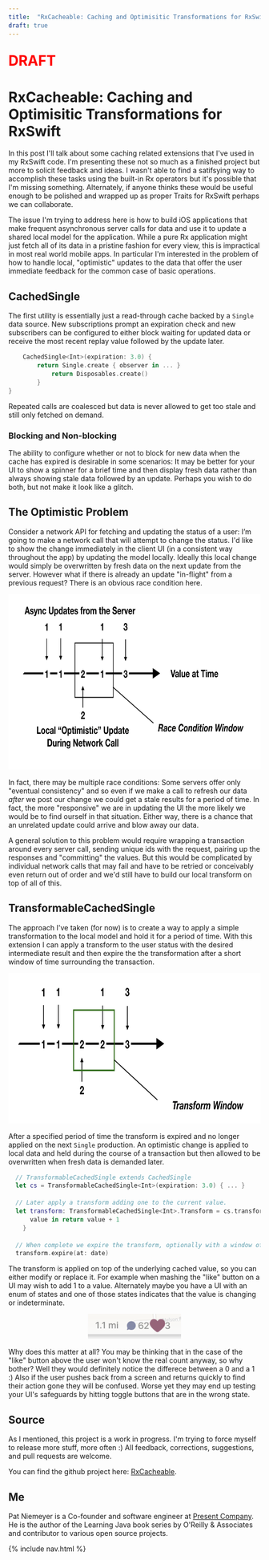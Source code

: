 ```yaml
---
title:  "RxCacheable: Caching and Optimisitic Transformations for RxSwift"
draft: true
---
```


<p style="font-size: 200%; font-weight: bold; color: red">DRAFT</p>

# RxCacheable: Caching and Optimisitic Transformations for RxSwift

<!--p style="font-size: 75%; font-style: italic">Updated: .</p-->

In this post I'll talk about some caching related extensions that I've used in my RxSwift code. I'm presenting these not so much as a finished project but more to solicit feedback and ideas.  I wasn't able to find a satifsying way to accomplish these tasks using the built-in Rx operators but it's possible that I'm missing something.  Alternately, if anyone thinks these would be useful enough to be polished and wrapped up as proper Traits for RxSwift perhaps we can collaborate.

The issue I'm trying to address here is how to build iOS applications that make frequent asynchronous server calls for data and use it to update a shared local model for the application.  While a pure Rx application might just fetch all of its data in a pristine fashion for every view, this is impractical in most real world mobile apps.  In particular I'm interested in the problem of how to handle local, "optimistic" updates to the data that offer the user immediate feedback for the common case of basic operations.

## CachedSingle

The first utility is essentially just a read-through cache backed by a `Single` data source. New subscriptions prompt an expiration check and new subscribers can be configured to either block waiting for updated data or receive the most recent replay value followed by the update later.

```swift
    CachedSingle<Int>(expiration: 3.0) {
        return Single.create { observer in ... }
            return Disposables.create()
        }
}
```

Repeated calls are coalesced but data is never allowed to get too stale and still only fetched on demand.

### Blocking and Non-blocking

The ability to configure whether or not to block for new data when the cache has expired is desirable in some scenarios: It may be better for your UI to show a spinner for a brief time and then display fresh data rather than always showing stale data followed by an update.  Perhaps you wish to do both, but not make it look like a glitch.

## The Optimistic Problem

Consider a network API for fetching and updating the status of a user: I’m going to make a network call that will attempt to change the status. I'd like to show the change immediately in the client UI (in a consistent way throughout the app) by updating the model locally. Ideally this local change would simply be overwritten by fresh data on the next update from the server.  However what if there is already an update "in-flight" from a previous request? There is an obvious race condition here.

<p align="center"> <img height="350" src="/assets/rxcacheable/updates1.png"> </p>

In fact, there may be multiple race conditions: Some servers offer only "eventual consistency" and so even if we make a call to refresh our data *after* we post our change we could get a stale results for a period of time.  In fact, the more "responsive" we are in updating the UI the more likely we would be to find ourself in that situation.  Either way, there is a chance that an unrelated update could arrive and blow away our data.

A general solution to this problem would require wrapping a transaction around every server call, sending unique ids with the request, pairing up the responses and "committing" the values.  But this would be complicated by individual network calls that may fail and have to be retried or conceivably even return out of order and we'd still have to build our local transform on top of all of this.  

## TransformableCachedSingle

The approach I've taken (for now) is to create a way to apply a simple transformation to the local model and hold it for a period of time.  With this extension I can apply a transform to the user status with the desired intermediate result and then expire the the transformation after a short window of time surrounding the transaction.

<p align="center"> <img height="300" src="/assets/rxcacheable/updates2.png"> </p>

After a specified period of time the transform is expired and no longer applied on the next `Single` production.  An optimistic change is applied to local data and held during the course of a transaction but then allowed to be overwritten when fresh data is demanded later.

```swift
  // TransformableCachedSingle extends CachedSingle
  let cs = TransformableCachedSingle<Int>(expiration: 3.0) { ... }

  // Later apply a transform adding one to the current value.
  let transform: TransformableCachedSingle<Int>.Transform = cs.transform { 
      value in return value + 1 
    }

  // When complete we expire the transform, optionally with a window of time.
  transform.expire(at: date)
```

The transform is applied on top of the underlying cached value, so you can either modify or replace it.  For example when mashing the "like" button on a UI may wish to add 1 to a value.  Alternately maybe you have a UI with an enum of states and one of those states indicates that the value is changing or indeterminate.

<p align="center"> <img height="50" src="/assets/rxcacheable/like.png"> </p>

Why does this matter at all?  You may be thinking that in the case of the "like" button above the user won't know the real count anyway, so why bother?  Well they would definitely notice the differece between a 0 and a 1 :)  Also if the user pushes back from a screen and returns quickly to find their action gone they will be confused.  Worse yet they may end up testing your UI's safeguards by hitting toggle buttons that are in the wrong state.

## Source

As I mentioned, this project is a work in progress.  I'm trying to force myself to release more stuff, 
more often :) All feedback, corrections, suggestions, and pull requests are welcome.

You can find the github project here: <a href="https://github.com/patniemeyer/RxCacheable">RxCacheable</a>. 

## Me

Pat Niemeyer is a Co-founder and software engineer at <a href="https://present.co">Present Company</a>.  He is the author of the Learning Java book series by O'Reilly & Associates and contributor to various open source projects.

{% include nav.html %}


